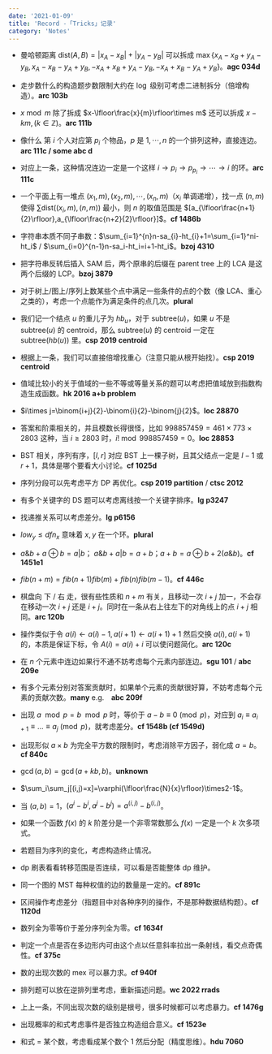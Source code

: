 ```yaml
---
date: '2021-01-09'
title: 'Record -「Tricks」记录'
category: 'Notes'
---
```


- 曼哈顿距离 $\text{dist}(A,B)=|x_{A}-x_{B}|+|y_{A}-y_{B}|$ 可以拆成 $\max\{x_{A}-x_{B}+y_{A}-y_{B},x_{A}-x_{B}-y_{A}+y_{B},-x_{A}+x_{B}+y_{A}-y_{B},-x_{A}+x_{B}-y_{A}+y_{B} \}$。**agc 034d**

- 走步数什么的构造题步数限制大约在 $\log$ 级别可考虑二进制拆分（倍增构造）。**arc 103b**

- $x\bmod m$ 除了拆成 $x-\lfloor\frac{x}{m}\rfloor\times m$ 还可以拆成 $x-km,(k\in \mathbb{Z})$。**arc 111b**

- 像什么 第 $i$ 个人对应第 $p_{i}$ 个物品，$p$ 是 $1,\cdots,n$ 的一个排列这种，直接连边。**arc 111c / some abc d**

- 对应上一条，这种情况连边一定是一个这样 $i\rightarrow p_{i}\rightarrow p_{p_{i}}\rightarrow\cdots\rightarrow i$ 的环。**arc 111c**

- 一个平面上有一堆点 $(x_{1},m),(x_{2},m),\cdots,(x_{n},m)$（$x_{i}$ 单调递增），找一点 $(n,m)$ 使得 $\sum\text{dist}((x_{i},m),(n,m))$ 最小，则 $n$ 的取值范围是 
$[a_{\lfloor\frac{n+1}{2}\rfloor},a_{\lfloor\frac{n+2}{2}\rfloor}]$。**cf 1486b**

- 字符串本质不同子串数：$\sum_{i=1}^{n}n-sa_{i}-ht_{i}+1=\sum_{i=1}^ni-ht_i$ / $\sum_{i=0}^{n-1}n-sa_i-ht_i=i+1-ht_i$。**bzoj 4310**

- 把字符串反转后插入 SAM 后，两个原串的后缀在 parent tree 上的 LCA 是这两个后缀的 LCP。**bzoj 3879**

- 对于树上/图上/序列上数某些个点中满足一些条件的点的个数（像 LCA、重心 之类的），考虑一个点能作为满足条件的点几次。**plural**

- 我们记一个结点 $u$ 的重儿子为 $hb_{u}$，对于 $\text{subtree}(u)$，如果 $u$ 不是 $\text{subtree}(u)$ 的 centroid，那么 $\text{subtree}(u)$ 的 centroid 一定在 $\text{subtree}(hb(u))$ 里。**csp 2019 centroid**

- 根据上一条，我们可以直接倍增找重心（注意只能从根开始找）。**csp 2019 centroid**

- 值域比较小的关于值域的一些不等或等量关系的题可以考虑把值域放到指数构造生成函数。**hk 2016 a+b problem**

- $i\times j=\binom{i+j}{2}-\binom{i}{2}-\binom{j}{2}$。**loc 28870**

- 答案和阶乘相关的，并且模数长得很怪，比如 $998857459=461\times773\times2803$ 这种，当 $i\ge2803$ 时，$i!\bmod998857459=0$。**loc 28853**

- BST 相关，序列有序，$[l,r]$ 对应 BST 上一棵子树，且其父结点一定是 $l-1$ 或 $r+1$，具体是哪个要看大小讨论。**cf 1025d**

- 序列分段可以先考虑平方 DP 再优化。**csp 2019 partition** / **ctsc 2012**

- 有多个关键字的 DS 题可以考虑离线按一个关键字排序。**lg p3247**

- 找递推关系可以考虑差分。**lg p6156**

- $low_{y}\leqslant dfn_{x}$ 意味着 $x,y$ 在一个环。**plural**

- $a\&b+a\oplus b=a|b$； $a\&b+a|b=a+b$；$a+b=a\oplus b+2(a\&b)$。**cf 1451e1**

- $fib(n+m)=fib(n+1)fib(m)+fib(n)fib(m-1)$。**cf 446c**

- 棋盘向 下 / 右 走，很有些性质和 $n+m$ 有关，且移动一次 $i+j$ 加一，不会存在移动一次 $i+j$ 还是 $i+j$。同时在一条从右上往左下的对角线上的点 $i+j$ 相同。**arc 120b**

- 操作类似于令 $a(i)\leftarrow a(i)-1,a(i+1)\leftarrow a(i+1)+1$ 然后交换 $a(i),a(i+1)$ 的，本质是保证下标，令 $A(i)=a(i)+i$ 可以使问题简化。**arc 120c**

- 在 $n$ 个元素中连边如果行不通不妨考虑每个元素内部连边。**sgu 101** / **abc 209e**

- 有多个元素分别对答案贡献时，如果单个元素的贡献很好算，不妨考虑每个元素的贡献次数。**many** e.g.　**abc 209f**

- 出现 $a\mod p=b\mod p$ 时，等价于 $a-b\equiv0\pmod p$，对应到 $a_i\equiv a_{i+1}\equiv\dots\equiv a_j\pmod p$，就考虑差分。**cf 1548b (cf 1549d)**

- 出现形似 $a\times b$ 为完全平方数的限制时，考虑消除平方因子，弱化成 $a=b$。**cf 840c**

- $\gcd(a,b)=\gcd(a+kb,b)$。**unknown**

- $\sum_i\sum_j[(i,j)=x]=\varphi(\lfloor\frac{N}{x}\rfloor)\times2-1$。

- 当 $(a,b)=1$，$(a^i-b^i,a^j-b^j)=a^{(i,j)}-b^{(i,j)}$。

- 如果一个函数 $f(x)$ 的 $k$ 阶差分是一个非零常数那么 $f(x)$ 一定是一个 $k$ 次多项式。

- 若题目为序列的变化，考虑构造终止情况。

- dp 刷表看看转移范围是否连续，可以看是否能整体 dp 维护。

- 同一个图的 MST 每种权值的边的数量是一定的。**cf 891c**

- 区间操作考虑差分（指题目中对各种序列的操作，不是那种数据结构题）。**cf 1120d**

- 数列全为零等价于差分序列全为零。**cf 1634f**

- 判定一个点是否在多边形内可由这个点以任意斜率拉出一条射线，看交点奇偶性。**cf 375c**

- 数的出现次数的 mex 可以暴力求。**cf 940f**

- 排列题可以放在逆排列里考虑，重新描述问题。**wc 2022 rrads**

- 上上一条，不同出现次数的级别是根号，很多时候都可以考虑暴力。**cf 1476g**

- 出现概率的和式考虑事件是否独立构造组合意义。**cf 1523e**

- 和式 = 某个数，考虑看成某个数个 1 然后分配（精度思维）。**hdu 7060**